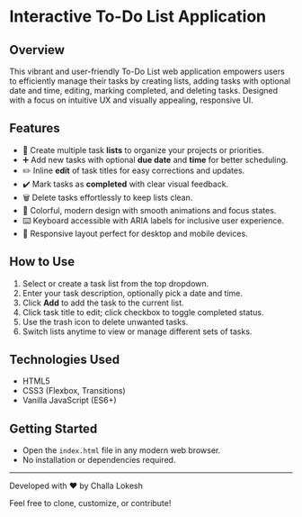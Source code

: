 # Interactive To-Do List Application

## Overview
This vibrant and user-friendly To-Do List web application empowers users to efficiently manage their tasks by creating lists, adding tasks with optional date and time, editing, marking completed, and deleting tasks. Designed with a focus on intuitive UX and visually appealing, responsive UI.

## Features
- 🌟 Create multiple task **lists** to organize your projects or priorities.
- ➕ Add new tasks with optional **due date** and **time** for better scheduling.
- ✏️ Inline **edit** of task titles for easy corrections and updates.
- ✔️ Mark tasks as **completed** with clear visual feedback.
- 🗑️ Delete tasks effortlessly to keep lists clean.
- 🎨 Colorful, modern design with smooth animations and focus states.
- ⌨️ Keyboard accessible with ARIA labels for inclusive user experience.
- 📱 Responsive layout perfect for desktop and mobile devices.

## How to Use
1. Select or create a task list from the top dropdown.
2. Enter your task description, optionally pick a date and time.
3. Click **Add** to add the task to the current list.
4. Click task title to edit; click checkbox to toggle completed status.
5. Use the trash icon to delete unwanted tasks.
6. Switch lists anytime to view or manage different sets of tasks.

## Technologies Used
- HTML5
- CSS3 (Flexbox, Transitions)
- Vanilla JavaScript (ES6+)

## Getting Started
- Open the `index.html` file in any modern web browser.
- No installation or dependencies required.

---

Developed with ❤️ by Challa Lokesh

Feel free to clone, customize, or contribute!

